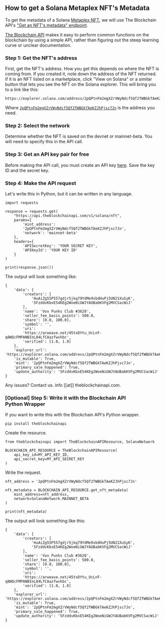 ## How to get a Solana Metaplex NFT's Metadata

To get the metadata of a Solana <a target="_blank" href="https://metaplex.com/">Metaplex NFT</a>, we will use The Blockchain API's <a target="_blank" href="https://docs.theblockchainapi.com/#tag/Solana-NFT/paths/~1v1~1solana~1nft/get">"Get an NFT's metadata" endpoint</a>.

<a target="_blank" href="https://docs.theblockchainapi.com/">The Blockchain API</a> makes it easy to perform common functions on the blockchain by using a simple API, rather than figuring out the steep learning curve or unclear documentation.

### Step 1: Get the NFT's address

First, get the NFT's address. How you get this depends on where the NFT is coming from. If you created it, note down the address of the NFT returned. If it is an NFT listed on a marketplace, click "View on Solana" or a similar button that lets you see the NFT on the Solana explorer.
This will bring you to a link like this:

```
https://explorer.solana.com/address/2pQPtnFm2mgXZrVWyNdcf5Qf2TWBGkTAeKZJhPjsc7Jn
```

Where <a target="_blank" href="https://explorer.solana.com/address/2pQPtnFm2mgXZrVWyNdcf5Qf2TWBGkTAeKZJhPjsc7Jn">`2pQPtnFm2mgXZrVWyNdcf5Qf2TWBGkTAeKZJhPjsc7Jn`</a> is the address you need.

### Step 2: Select the network

Determine whether the NFT is saved on the devnet or mainnet-beta. You will need to specify this in the API call.

### Step 3: Get an API key pair for free

Before making the API call, you must create an API key <a target="_blank" href="https://dashboard.theblockchainapi.com/api-keys?blog=subdomain-get-nft-metadata">here</a>. Save the key ID and the secret key.

### Step 4: Make the API request

Let's write this in Python, but it can be written in any language.

```
import requests

response = requests.get(
    "https://api.theblockchainapi.com/v1/solana/nft",
    params={
        'mint_address':
        '2pQPtnFm2mgXZrVWyNdcf5Qf2TWBGkTAeKZJhPjsc7Jn',
        'network': 'mainnet-beta'
    },
    headers={
        'APISecretKey': 'YOUR SECRET KEY',
        'APIKeyId': 'YOUR KEY ID'
    }
)

print(response.json())
```
The output will look something like:
```
{
    'data': {
        'creators': [
            'HuAiZg55P557gdjr5jkq79YdMe9sbdHuPj5UN21XuSyK',
            '5FzddvKbxE54KEg2WoeNiGWJYAUBabKVFg2MVCSacWiJ'
        ],
        'name': 'Vox Punks Club #3628',
        'seller_fee_basis_points': 500.0,
        'share': [0.0, 100.0],
        'symbol': '',
        'uri':
        'https://arweave.net/45txDYtu_UcLnF-q8WQcFMPANBInL84LfCAazfwvhbc',
        'verified': [1.0, 1.0]
    },
    'explorer_url': 'https://explorer.solana.com/address/2pQPtnFm2mgXZrVWyNdcf5Qf2TWBGkTAeKZJhPjsc7Jn',
    'is_mutable': True,
    'mint': '2pQPtnFm2mgXZrVWyNdcf5Qf2TWBGkTAeKZJhPjsc7Jn',   
    'primary_sale_happened': True,
    'update_authority': '5FzddvKbxE54KEg2WoeNiGWJYAUBabKVFg2MVCSacWiJ'
}
```

Any issues? Contact us. info [[at]] theblockchainapi.com.

### [Optional] Step 5: Write it with the Blockchain API Python Wrapper

If you want to write this with the Blockchain API's Python wrapper.

```pip install theblockchainapi```

Create the resource.

```
from theblockchainapi import TheBlockchainAPIResource, SolanaNetwork

BLOCKCHAIN_API_RESOURCE = TheBlockchainAPIResource(
    api_key_id=MY_API_KEY_ID,
    api_secret_key=MY_API_SECRET_KEY
)
```

Write the request.

```
nft_address = '2pQPtnFm2mgXZrVWyNdcf5Qf2TWBGkTAeKZJhPjsc7Jn'

nft_metadata = BLOCKCHAIN_API_RESOURCE.get_nft_metadata(
    mint_address=nft_address,
    network=SolanaNetwork.MAINNET_BETA
)

print(nft_metadata)
```

The output will look something like this:

```
{
    'data': {
        'creators': [
            'HuAiZg55P557gdjr5jkq79YdMe9sbdHuPj5UN21XuSyK',
            '5FzddvKbxE54KEg2WoeNiGWJYAUBabKVFg2MVCSacWiJ'
        ],
        'name': 'Vox Punks Club #3628',
        'seller_fee_basis_points': 500.0,
        'share': [0.0, 100.0],
        'symbol': '',
        'uri':
        'https://arweave.net/45txDYtu_UcLnF-q8WQcFMPANBInL84LfCAazfwvhbc',
        'verified': [1.0, 1.0]
    },
    'explorer_url': 'https://explorer.solana.com/address/2pQPtnFm2mgXZrVWyNdcf5Qf2TWBGkTAeKZJhPjsc7Jn',
    'is_mutable': True,
    'mint': '2pQPtnFm2mgXZrVWyNdcf5Qf2TWBGkTAeKZJhPjsc7Jn',   
    'primary_sale_happened': True,
    'update_authority': '5FzddvKbxE54KEg2WoeNiGWJYAUBabKVFg2MVCSacWiJ'
}
```